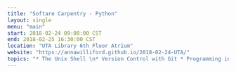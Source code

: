 ```yaml
---
title: "Softare Carpentry - Python"
layout: single
menu: "main"
start: 2018-02-24 09:00:00 CST
end: 2018-02-25 16:30:00 CST
location: "UTA Library 6th Floor Atrium"
website: "https://annawilliford.github.io/2018-02-24-UTA/"
topics: "* The Unix Shell \n* Version Control with Git * Programming in Python *"
---
```

